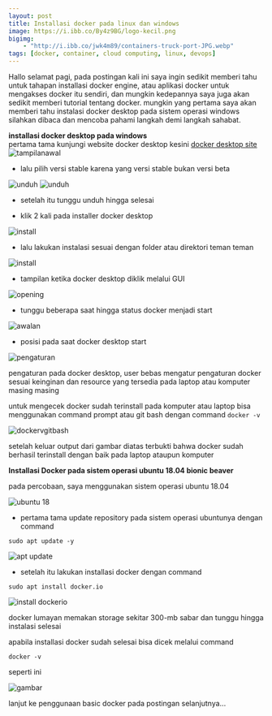 ```yaml
---
layout: post
title: Installasi docker pada linux dan windows
image: https://i.ibb.co/By4z9BG/logo-kecil.png
bigimg: 
    - "http://i.ibb.co/jwk4m89/containers-truck-port-JPG.webp"
tags: [docker, container, cloud computing, linux, devops]
---
```

Hallo selamat pagi, pada postingan kali ini saya ingin sedikit memberi tahu untuk tahapan installasi docker engine, atau aplikasi docker untuk mengakses docker itu sendiri, dan mungkin kedepannya saya juga akan sedikit memberi tutorial tentang docker.
mungkin yang pertama saya akan memberi tahu instalasi docker desktop pada sistem operasi windows silahkan dibaca dan mencoba pahami langkah demi langkah sahabat.

**installasi docker desktop pada windows**<br>
pertama tama kunjungi website docker desktop kesini [docker desktop site](https://www.docker.com/products/docker-desktop)
![tampilanawal](https://i.ibb.co/TPsC0pG/fig1.png)

- lalu pilih versi stable karena yang versi stable bukan versi beta

![unduh](https://i.ibb.co/ckXCCVg/fig2.png)
![unduh](https://i.ibb.co/1K019np/fig3.png)

- setelah itu tunggu unduh hingga selesai

- klik 2 kali pada installer docker desktop

![install](https://i.ibb.co/FhMCQtJ/fig4.png)

- lalu lakukan instalasi sesuai dengan folder atau direktori teman teman

![install](https://i.ibb.co/gtsnwbm/fig5.png)

- tampilan ketika docker desktop diklik melalui GUI

![opening](https://i.ibb.co/VvmNk62/fig6.png)

- tunggu beberapa saat hingga status docker menjadi start


![awalan](https://i.ibb.co/PrbF1JJ/fig7.png)

- posisi pada saat docker desktop start

![pengaturan](https://i.ibb.co/f95PHQs/fig8.png)

pengaturan pada docker desktop, user bebas mengatur pengaturan docker sesuai keinginan dan resource yang tersedia pada laptop atau komputer masing masing

untuk mengecek docker sudah terinstall pada komputer atau laptop bisa menggunakan command prompt atau git bash dengan command 
```docker -v```

![dockervgitbash](https://i.ibb.co/7tvT3qG/fig8-5.png)

setelah keluar output dari gambar diatas terbukti bahwa docker sudah berhasil terinstall dengan baik pada laptop ataupun komputer

**Installasi Docker pada sistem operasi ubuntu 18.04 bionic beaver**

pada percobaan, saya menggunakan sistem operasi ubuntu 18.04

![ubuntu 18](https://i.ibb.co/L69Yc7G/fig9.png)

- pertama tama update repository pada sistem operasi ubuntunya dengan command 

```sudo apt update -y```

![apt update](https://i.ibb.co/F39bXbY/fig10.png)

- setelah itu lakukan installasi docker dengan command 

```sudo apt install docker.io```

![install dockerio](https://i.ibb.co/zb8rNGr/fig11.png)


docker lumayan memakan storage sekitar 300-mb sabar dan tunggu hingga instalasi selesai

apabila installasi docker sudah selesai bisa dicek melalui command 

`docker -v` 

seperti ini

![gambar](https://i.ibb.co/4df8FFT/fig12.png)

lanjut ke penggunaan basic docker pada postingan selanjutnya...